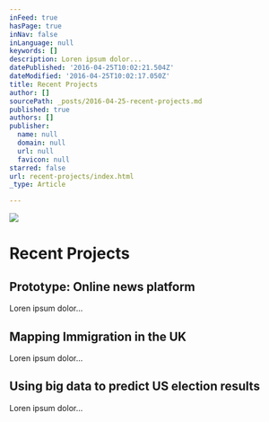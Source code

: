 ```yaml
---
inFeed: true
hasPage: true
inNav: false
inLanguage: null
keywords: []
description: Loren ipsum dolor...
datePublished: '2016-04-25T10:02:21.504Z'
dateModified: '2016-04-25T10:02:17.050Z'
title: Recent Projects
author: []
sourcePath: _posts/2016-04-25-recent-projects.md
published: true
authors: []
publisher:
  name: null
  domain: null
  url: null
  favicon: null
starred: false
url: recent-projects/index.html
_type: Article

---
```

![](https://the-grid-user-content.s3-us-west-2.amazonaws.com/986cf2e1-511f-4669-abf1-18c490cf038e.png)

# Recent Projects

## Prototype: Online news platform

Loren ipsum dolor...

## Mapping Immigration in the UK

Loren ipsum dolor...

## Using big data to predict US election results

Loren ipsum dolor...